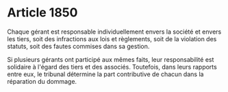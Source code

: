 # Article 1850

Chaque gérant est responsable individuellement envers la société et envers les tiers, soit des infractions aux lois et règlements, soit de la violation des statuts, soit des fautes commises dans sa gestion.

Si plusieurs gérants ont participé aux mêmes faits, leur responsabilité est solidaire à l'égard des tiers et des associés. Toutefois, dans leurs rapports entre eux, le tribunal détermine la part contributive de chacun dans la réparation du dommage.
